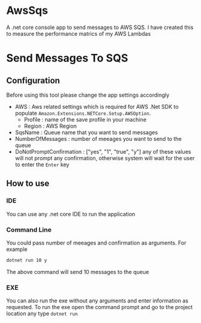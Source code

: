 # AwsSqs
A .net core console app to send messages to AWS SQS. I have created this to measure the performance matrics of my AWS Lambdas


# Send Messages To SQS

## Configuration 
Before using this tool please change the app settings accordingly

- AWS : Aws related settings which is required for AWS .Net SDK to populate `Amazon.Extensions.NETCore.Setup.AWSOption`.
  - Profile : name of the save profile in your machine
  - Region : AWS Region 
- SqsName : Queue name that you want to send messages
- NumberOfMessages : number of meeages you want to send to the queue
- DoNotPromptConfirmation : ["yes", "1", "true", "y"] any of these values will not prompt any confirmation, otherwise system will wait for the user to enter the `Enter` key


## How to use

### IDE

You can use any .net core IDE to run the application

### Command Line

You could pass number of meeages and confirmation as arguments. For example

```cmd
dotnet run 10 y
```
The above command will send 10 messages to the queue

### EXE

You can also run the exe without any arguments and enter information as requested. To run the exe open the command prompt and go to the project location any type `dotnet run`
 
